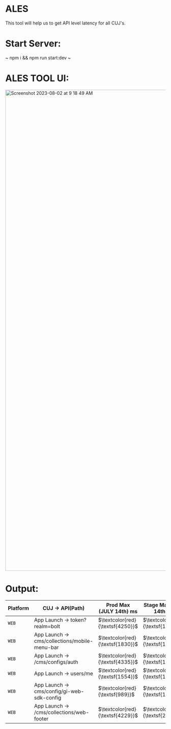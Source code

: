 # ALES
This tool will help us to get API level latency for all CUJ's.
# Start Server:
~ npm i && npm run start:dev ~

# ALES TOOL UI:

<img width="1510" alt="Screenshot 2023-08-02 at 9 18 49 AM" src="https://github.com/sabharanikumar/ALES/assets/119396551/b88dca59-d807-40e1-9ae4-0aeed6927e38">

# Output:

| Platform      | CUJ → API(Path)                              | Prod Max (JULY 14th) ms | Stage Max (JULY 14th) ms |
| ------------- | -------------------------------------------- | -------------------- | --------------------  |
| `WEB`         | App Launch → token?realm=bolt                | $\textcolor{red}{\textsf{4250}}$              |   $\textcolor{green}{\textsf{1740}}$            |
| `WEB`         | App Launch → cms/collections/mobile-menu-bar | $\textcolor{red}{\textsf{1830}}$                 | $\textcolor{green}{\textsf{1251}}$             |
| `WEB`         | App Launch → /cms/configs/auth               | $\textcolor{red}{\textsf{4335}}$                |   $\textcolor{green}{\textsf{116}}$               |
| `WEB`         | App Launch → users/me                        | $\textcolor{red}{\textsf{1554}}$                 | $\textcolor{green}{\textsf{1184}}$                 |
| `WEB`         | App Launch → cms/config/gi-web-sdk-config    | $\textcolor{red}{\textsf{989}}$                  |  $\textcolor{green}{\textsf{114}}$                |
| `WEB`         | App Launch → /cms/collections/web-footer     | $\textcolor{red}{\textsf{4229}}$                 |  $\textcolor{green}{\textsf{207}}$               |
